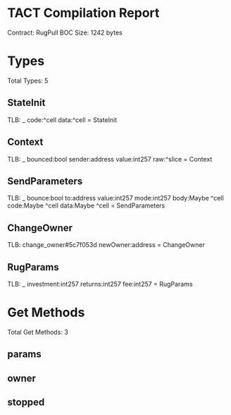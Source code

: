 # TACT Compilation Report
Contract: RugPull
BOC Size: 1242 bytes

# Types
Total Types: 5

## StateInit
TLB: _ code:^cell data:^cell = StateInit

## Context
TLB: _ bounced:bool sender:address value:int257 raw:^slice = Context

## SendParameters
TLB: _ bounce:bool to:address value:int257 mode:int257 body:Maybe ^cell code:Maybe ^cell data:Maybe ^cell = SendParameters

## ChangeOwner
TLB: change_owner#5c7f053d newOwner:address = ChangeOwner

## RugParams
TLB: _ investment:int257 returns:int257 fee:int257 = RugParams

# Get Methods
Total Get Methods: 3

## params

## owner

## stopped
